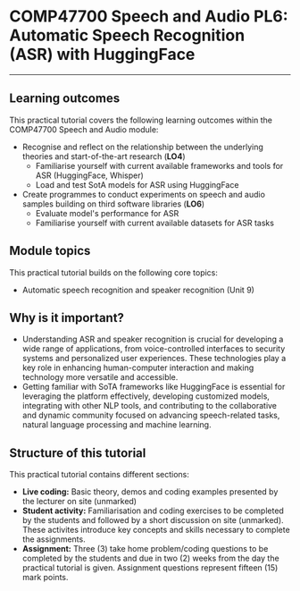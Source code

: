 # COMP47700 Speech and Audio PL6: Automatic Speech Recognition (ASR) with HuggingFace
---

## Learning outcomes
This practical tutorial covers the following learning outcomes within the COMP47700 Speech and Audio module:
* Recognise and reflect on the relationship between the underlying theories and start-of-the-art research (**LO4**)
  * Familiarise yourself with current available frameworks and tools for ASR (HuggingFace, Whisper)
  * Load and test SotA models for ASR using HuggingFace
* Create programmes to conduct experiments on speech and audio samples building on third software libraries (**LO6**)
  * Evaluate model's performance for ASR
  * Familiarise yourself with current available datasets for ASR tasks


## Module topics
This practical tutorial builds on the following core topics:
* Automatic speech recognition and speaker recognition (Unit 9)

## Why is it important?
* Understanding ASR and speaker recognition is crucial for developing a wide range of applications, from voice-controlled interfaces to security systems and personalized user experiences. These technologies play a key role in enhancing human-computer interaction and making technology more versatile and accessible.
* Getting familiar with SoTA frameworks like HuggingFace is essential for leveraging the platform effectively, developing customized models, integrating with other NLP tools, and contributing to the collaborative and dynamic community focused on advancing speech-related tasks, natural language processing and machine learning.

## Structure of this tutorial
This practical tutorial contains different sections:
* **Live coding:** Basic theory, demos and coding examples presented by the lecturer on site (unmarked)
* **Student activity:** Familiarisation and coding exercises to be completed by the students and followed by a short discussion on site (unmarked). These activites introduce key concepts and skills necessary to complete the assignments.
* **Assignment:** Three (3) take home problem/coding questions to be completed by the students and due in two (2) weeks from the day the practical tutorial is given. Assignment questions represent fifteen (15) mark points.